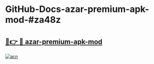 # GitHub-Docs-azar-premium-apk-mod-#za48z

# <h2><a href="https://andorid.site?title=azar-premium-apk-mod&ref=07A">🔗👉 🔴 azar-premium-apk-mod</a></h2>

[![acn](https://github.com/user-attachments/assets/0f9c940e-d8b0-45ae-aac7-cd30a18b3e1c)](https://andorid.site?title=azar-premium-apk-mod&ref=07A)

